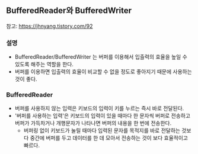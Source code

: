 ## BufferedReader와 BufferedWriter

참고: https://jhnyang.tistory.com/92

### 설명
  * BufferedReader/BufferedWriter 는 버퍼를 이용해서 입츌력의 효율을 높일 수 있도록 해주는 역할을 한다.
  * 버퍼를 이용하면 입출력의 효율이 비교할 수 없을 정도로 좋아지기 때문에 사용하는 것이 좋다.

### BufferedReader
  * 버퍼를 사용하지 않는 입력은 키보드의 입력이 키를 누르는 즉시 바로 전달된다.
  * '버퍼를 사용하는 입력'은 키보드의 입력이 있을 때마다 한 문자씩 버퍼로 전송하고 버퍼가 가득차거나 개행문자가 나타나면 버퍼의 내용을 한 번에 전송한다.
    * 버퍼링 없이 키보드가 눌릴 때마다 입력된 문자를 목적지를 바로 전달하는 것보다 중간에 버퍼를 두고 데이터를 한 데 모아서 전송하는 것이 보다 효율적이고 빠르다.
